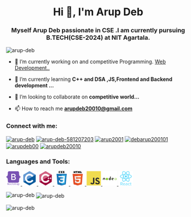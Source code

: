 


<h1 align="center">Hi 👋, I'm Arup Deb</h1>
<h3 align="center">Myself Arup Deb passionate in CSE .I am currently pursuing B.TECH(CSE-2024) at NIT Agartala.</h3>

<p align="left"> <img src="https://komarev.com/ghpvc/?username=arup-deb&label=Profile%20views&color=0e75b6&style=flat" alt="arup-deb" /> </p>

- 🔭 I’m currently working on and competitive Programming. [Web Development..](https://elated-lumiere-cc7ec4.netlify.app/)

- 🌱 I’m currently learning **C++ and DSA ,JS,Frontend and Backend development ...**

- 👯 I’m looking to collaborate on **competitive world...**

- 📫 How to reach me **arupdeb20010@gmail.com**

<h3 align="left">Connect with me:</h3>
<p align="left">
<a href="https://codepen.io/arup-deb" target="blank"><img align="center" src="https://raw.githubusercontent.com/rahuldkjain/github-profile-readme-generator/master/src/images/icons/Social/codepen.svg" alt="arup-deb" height="30" width="40" /></a>
<a href="https://linkedin.com/in/arup-deb-581207203" target="blank"><img align="center" src="https://raw.githubusercontent.com/rahuldkjain/github-profile-readme-generator/master/src/images/icons/Social/linked-in-alt.svg" alt="arup-deb-581207203" height="30" width="40" /></a>
<a href="https://www.codechef.com/users/arup2001" target="blank"><img align="center" src="https://cdn.jsdelivr.net/npm/simple-icons@3.1.0/icons/codechef.svg" alt="arup2001" height="30" width="40" /></a>
<a href="https://www.hackerrank.com/debarup200101" target="blank"><img align="center" src="https://raw.githubusercontent.com/rahuldkjain/github-profile-readme-generator/master/src/images/icons/Social/hackerrank.svg" alt="debarup200101" height="30" width="40" /></a>
<a href="https://codeforces.com/profile/arupdeb00" target="blank"><img align="center" src="https://raw.githubusercontent.com/rahuldkjain/github-profile-readme-generator/master/src/images/icons/Social/codeforces.svg" alt="arupdeb00" height="30" width="40" /></a>
<a href="https://auth.geeksforgeeks.org/user/arupdeb20010" target="blank"><img align="center" src="https://raw.githubusercontent.com/rahuldkjain/github-profile-readme-generator/master/src/images/icons/Social/geeks-for-geeks.svg" alt="arupdeb20010" height="30" width="40" /></a>
</p>

<h3 align="left">Languages and Tools:</h3>
<p align="left"> <a href="https://getbootstrap.com" target="_blank" rel="noreferrer"> <img src="https://raw.githubusercontent.com/devicons/devicon/master/icons/bootstrap/bootstrap-plain-wordmark.svg" alt="bootstrap" width="40" height="40"/> </a> <a href="https://www.cprogramming.com/" target="_blank" rel="noreferrer"> <img src="https://raw.githubusercontent.com/devicons/devicon/master/icons/c/c-original.svg" alt="c" width="40" height="40"/> </a> <a href="https://www.w3schools.com/cpp/" target="_blank" rel="noreferrer"> <img src="https://raw.githubusercontent.com/devicons/devicon/master/icons/cplusplus/cplusplus-original.svg" alt="cplusplus" width="40" height="40"/> </a> <a href="https://www.w3schools.com/css/" target="_blank" rel="noreferrer"> <img src="https://raw.githubusercontent.com/devicons/devicon/master/icons/css3/css3-original-wordmark.svg" alt="css3" width="40" height="40"/> </a> <a href="https://www.w3.org/html/" target="_blank" rel="noreferrer"> <img src="https://raw.githubusercontent.com/devicons/devicon/master/icons/html5/html5-original-wordmark.svg" alt="html5" width="40" height="40"/> </a> <a href="https://developer.mozilla.org/en-US/docs/Web/JavaScript" target="_blank" rel="noreferrer"> <img src="https://raw.githubusercontent.com/devicons/devicon/master/icons/javascript/javascript-original.svg" alt="javascript" width="40" height="40"/> </a> <a href="https://nodejs.org" target="_blank" rel="noreferrer"> <img src="https://raw.githubusercontent.com/devicons/devicon/master/icons/nodejs/nodejs-original-wordmark.svg" alt="nodejs" width="40" height="40"/> </a> <a href="https://reactjs.org/" target="_blank" rel="noreferrer"> <img src="https://raw.githubusercontent.com/devicons/devicon/master/icons/react/react-original-wordmark.svg" alt="react" width="40" height="40"/> </a> </p>

<p><img align="left" src="https://github-readme-stats.vercel.app/api/top-langs?username=arup-deb&show_icons=true&locale=en&layout=compact" alt="arup-deb" /></p>

<p>&nbsp;<img align="center" src="https://github-readme-stats.vercel.app/api?username=arup-deb&show_icons=true&locale=en" alt="arup-deb" /></p>

<p><img align="center" src="https://github-readme-streak-stats.herokuapp.com/?user=arup-deb&" alt="arup-deb" /></p>
